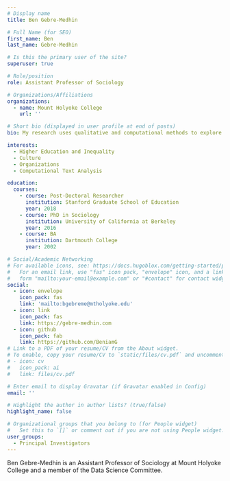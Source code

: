 ```yaml
---
# Display name
title: Ben Gebre-Medhin

# Full Name (for SEO)
first_name: Ben
last_name: Gebre-Medhin

# Is this the primary user of the site?
superuser: true

# Role/position
role: Assistant Professor of Sociology

# Organizations/Affiliations
organizations:
  - name: Mount Holyoke College
    url: ''

# Short bio (displayed in user profile at end of posts)
bio: My research uses qualitative and computational methods to explore the history and culture of American education.

interests:
  - Higher Education and Inequality
  - Culture
  - Organizations
  - Computational Text Analysis

education:
  courses:
    - course: Post-Doctoral Researcher
      institution: Stanford Graduate School of Education
      year: 2018
    - course: PhD in Sociology
      institution: University of California at Berkeley
      year: 2016
    - course: BA
      institution: Dartmouth College
      year: 2002

# Social/Academic Networking
# For available icons, see: https://docs.hugoblox.com/getting-started/page-builder/#icons
#   For an email link, use "fas" icon pack, "envelope" icon, and a link in the
#   form "mailto:your-email@example.com" or "#contact" for contact widget.
social:
  - icon: envelope
    icon_pack: fas
    link: 'mailto:bgebreme@mtholyoke.edu'
  - icon: link
    icon_pack: fas
    link: https://gebre-medhin.com
  - icon: github
    icon_pack: fab
    link: https://github.com/BeniamG
# Link to a PDF of your resume/CV from the About widget.
# To enable, copy your resume/CV to `static/files/cv.pdf` and uncomment the lines below.
# - icon: cv
#   icon_pack: ai
#   link: files/cv.pdf

# Enter email to display Gravatar (if Gravatar enabled in Config)
email: ''

# Highlight the author in author lists? (true/false)
highlight_name: false

# Organizational groups that you belong to (for People widget)
#   Set this to `[]` or comment out if you are not using People widget.
user_groups:
  - Principal Investigators
---
```


Ben Gebre-Medhin is an Assistant Professor of Sociology at Mount Holyoke College and a member of the Data Science Committee. 